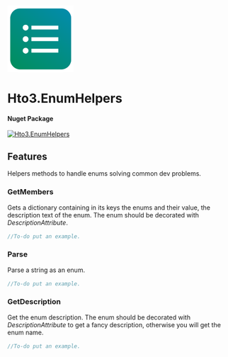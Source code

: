 <img alt="logo" width="150" height="150" src="nuget-logo.png">

Hto3.EnumHelpers
========================================

#### Nuget Package
[![Hto3.EnumHelpers](https://img.shields.io/nuget/v/Hto3.EnumHelpers.svg)](https://www.nuget.org/packages/Hto3.EnumHelpers/)

Features
--------
Helpers methods to handle enums solving common dev problems.

### GetMembers

Gets a dictionary containing in its keys the enums and their value, the description text of the enum. The enum should be decorated with <i>DescriptionAttribute</i>.

```csharp
//To-do put an example.
```

### Parse

Parse a string as an enum.

```csharp
//To-do put an example.
```

### GetDescription

Get the enum description. The enum should be decorated with <i>DescriptionAttribute</i> to get a fancy description, otherwise you will get the enum name.

```csharp
//To-do put an example.
```